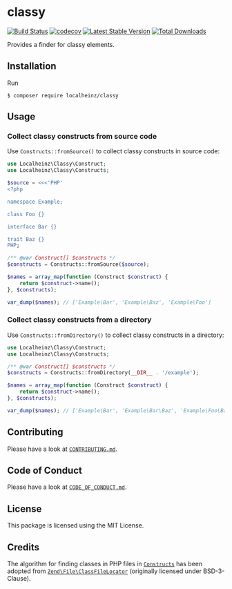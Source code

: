# classy

[![Build Status](https://travis-ci.org/localheinz/classy.svg?branch=master)](https://travis-ci.org/localheinz/classy)
[![codecov](https://codecov.io/gh/localheinz/classy/branch/master/graph/badge.svg)](https://codecov.io/gh/localheinz/classy)
[![Latest Stable Version](https://poser.pugx.org/localheinz/classy/v/stable)](https://packagist.org/packages/localheinz/classy)
[![Total Downloads](https://poser.pugx.org/localheinz/classy/downloads)](https://packagist.org/packages/localheinz/classy)

Provides a finder for classy elements.

## Installation

Run

```
$ composer require localheinz/classy
```


## Usage

### Collect classy constructs from source code

Use `Constructs::fromSource()` to collect classy constructs in source code:

```php
use Localheinz\Classy\Construct;
use Localheinz\Classy\Constructs;

$source = <<<'PHP'
<?php

namespace Example;

class Foo {}

interface Bar {}

trait Baz {}
PHP;

/** @var Construct[] $constructs */
$constructs = Constructs::fromSource($source);

$names = array_map(function (Construct $construct) {
    return $construct->name();
}, $constructs);

var_dump($names); // ['Example\Bar', 'Example\Baz', 'Example\Foo']
```

### Collect classy constructs from a directory

Use `Constructs::fromDirectory()` to collect classy constructs in a directory:

```php
use Localheinz\Classy\Construct;
use Localheinz\Classy\Constructs;

/** @var Construct[] $constructs */
$constructs = Constructs::fromDirectory(__DIR__ . '/example');

$names = array_map(function (Construct $construct) {
    return $construct->name();
}, $constructs);

var_dump($names); // ['Example\Bar', 'Example\Bar\Baz', 'Example\Foo\Bar\Baz']
```

## Contributing

Please have a look at [`CONTRIBUTING.md`](.github/CONTRIBUTING.md).

## Code of Conduct

Please have a look at [`CODE_OF_CONDUCT.md`](.github/CODE_OF_CONDUCT.md).

## License

This package is licensed using the MIT License.

## Credits

The algorithm for finding classes in PHP files in [`Constructs`](src/Constructs.php) has
been adopted from [`Zend\File\ClassFileLocator`](https://github.com/zendframework/zend-file/blob/release-2.7.1/src/ClassFileLocator.php) (originally licensed under BSD-3-Clause).
